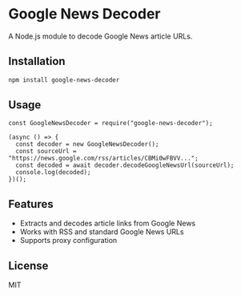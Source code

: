# Google News Decoder

A Node.js module to decode Google News article URLs.

## Installation

```sh
npm install google-news-decoder
```

## Usage

```
const GoogleNewsDecoder = require("google-news-decoder");

(async () => {
  const decoder = new GoogleNewsDecoder();
  const sourceUrl = "https://news.google.com/rss/articles/CBMi0wFBVV...";
  const decoded = await decoder.decodeGoogleNewsUrl(sourceUrl);
  console.log(decoded);
})();
```


## Features
- Extracts and decodes article links from Google News
- Works with RSS and standard Google News URLs
- Supports proxy configuration


## License
MIT